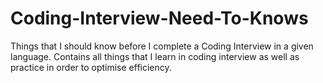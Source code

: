 # Coding-Interview-Need-To-Knows
Things that I should know before I complete a Coding Interview in a given language.
Contains all things that I learn in coding interview as well as practice in order to optimise efficiency.
